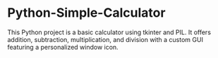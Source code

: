 # Python-Simple-Calculator
This Python project is a basic calculator using tkinter and PIL. It offers addition, subtraction, multiplication, and division with a custom GUI featuring a personalized window icon.
